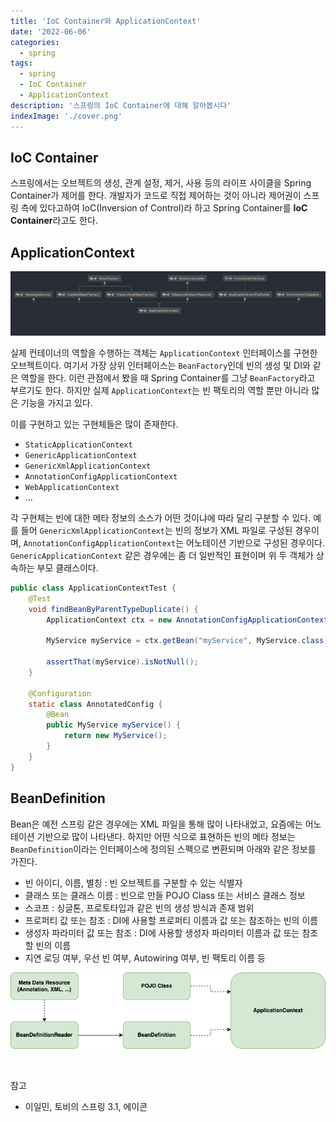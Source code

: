 ```yaml
---
title: 'IoC Container와 ApplicationContext'
date: '2022-06-06'
categories:
  - spring
tags:
  - spring
  - IoC Container
  - ApplicationContext
description: '스프링의 IoC Container에 대해 알아봅시다'
indexImage: './cover.png'
---
```


## IoC Container  

스프링에서는 오브젝트의 생성, 관계 설정, 제거, 사용 등의 라이프 사이클을 Spring Container가 제어를 한다. 
개발자가 코드로 직접 제어하는 것이 아니라 제어권이 스프링 측에 있다고하여 IoC(Inversion of Control)라 하고 Spring Container를 **IoC Container**라고도 한다.

## ApplicationContext  

![ApplicationContext](ApplicationContext.png)  

실제 컨테이너의 역할을 수행하는 객체는 ```ApplicationContext``` 인터페이스를 구현한 오브젝트이다. 
여기서 가장 상위 인터페이스는 ```BeanFactory```인데 빈의 생성 및 DI와 같은 역할을 한다. 
이런 관점에서 봤을 때 Spring Container를 그냥 ```BeanFactory```라고 부르기도 한다. 
하지만 실제 ```ApplicationContext```는 빈 팩토리의 역할 뿐만 아니라 많은 기능을 가지고 있다. 

이를 구현하고 있는 구현체들은 많이 존재한다. 

- ```StaticApplicationContext```
- ```GenericApplicationContext```
- ```GenericXmlApplicationContext```
- ```AnnotationConfigApplicationContext```
- ```WebApplicationContext```
- ...

각 구현체는 빈에 대한 메타 정보의 소스가 어떤 것이냐에 따라 달리 구분할 수 있다. 
예를 들어 ```GenericXmlApplicationContext```는 빈의 정보가 XML 파일로 구성된 경우이며, 
```AnnotationConfigApplicationContext```는 어노테이션 기반으로 구성된 경우이다. 
```GenericApplicationContext``` 같은 경우에는 좀 더 일반적인 표현이며 위 두 객체가 상속하는 부모 클래스이다.    

``` java
public class ApplicationContextTest {
	@Test
	void findBeanByParentTypeDuplicate() {
		ApplicationContext ctx = new AnnotationConfigApplicationContext(AnnotatedConfig.class);
		
		MyService myService = ctx.getBean("myService", MyService.class);
		
		assertThat(myService).isNotNull();
	}

	@Configuration
	static class AnnotatedConfig {
		@Bean
		public MyService myService() {
			return new MyService();
		}
	}
}
```

## BeanDefinition

Bean은 예전 스프링 같은 경우에는 XML 파일을 통해 많이 나타내었고, 요즘에는 어노테이션 기반으로 많이 나타낸다. 
하지만 어떤 식으로 표현하든 빈의 메타 정보는 ```BeanDefinition```이라는 인터페이스에 정의된 스펙으로 변환되며 아래와 같은 정보를 가진다. 

- 빈 아이디, 이름, 별칭 : 빈 오브젝트를 구분할 수 있는 식별자
- 클래스 또는 클래스 이름 : 빈으로 만들 POJO Class 또는 서비스 클래스 정보
- 스코프 : 싱글톤, 프로토타입과 같은 빈의 생성 방식과 존재 범위
- 프로퍼티 값 또는 참조 : DI에 사용할 프로퍼티 이름과 값 또는 참조하는 빈의 이름
- 생성자 파라미터 값 또는 참조 : DI에 사용할 생성자 파라미터 이름과 값 또는 참조할 빈의 이름
- 지연 로딩 여부, 우선 빈 여부, Autowiring 여부, 빈 팩토리 이름 등

![bean-definition](bean-definition.png)

<br/>

참고
- 이일민, 토비의 스프링 3.1, 에이콘